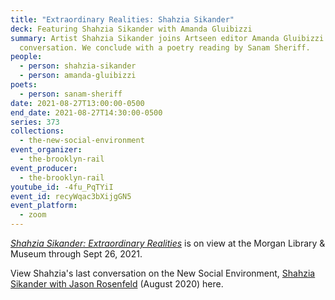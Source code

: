 ```yaml
---
title: "Extraordinary Realities: Shahzia Sikander"
deck: Featuring Shahzia Sikander with Amanda Gluibizzi
summary: Artist Shahzia Sikander joins Artseen editor Amanda Gluibizzi for a
  conversation. We conclude with a poetry reading by Sanam Sheriff.
people:
  - person: shahzia-sikander
  - person: amanda-gluibizzi
poets:
  - person: sanam-sheriff
date: 2021-08-27T13:00:00-0500
end_date: 2021-08-27T14:30:00-0500
series: 373
collections:
  - the-new-social-environment
event_organizer:
  - the-brooklyn-rail
event_producer:
  - the-brooklyn-rail
youtube_id: -4fu_PqTYiI
event_id: recyWqac3bXijgGN5
event_platform:
  - zoom
---
```

*[Shahzia Sikander: Extraordinary Realities](https://www.themorgan.org/exhibitions/shahzia-sikander)* is on view at the Morgan Library & Museum through Sept 26, 2021.

View Shahzia's last conversation on the New Social Environment, [Shahzia Sikander with Jason Rosenfeld](https://brooklynrail.org/events/2020/08/12/shahzia-sikander-with-jason-rosenfeld/) (August 2020) here.[](https://brooklynrail.org/events/2020/08/12/shahzia-sikander-with-jason-rosenfeld/)